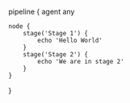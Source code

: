 pipeline {
	agent any

	node {
		stage('Stage 1') {
			echo 'Hello World'
		}
		stage('Stage 2') {
			echo 'We are in stage 2'
		}
	}
}